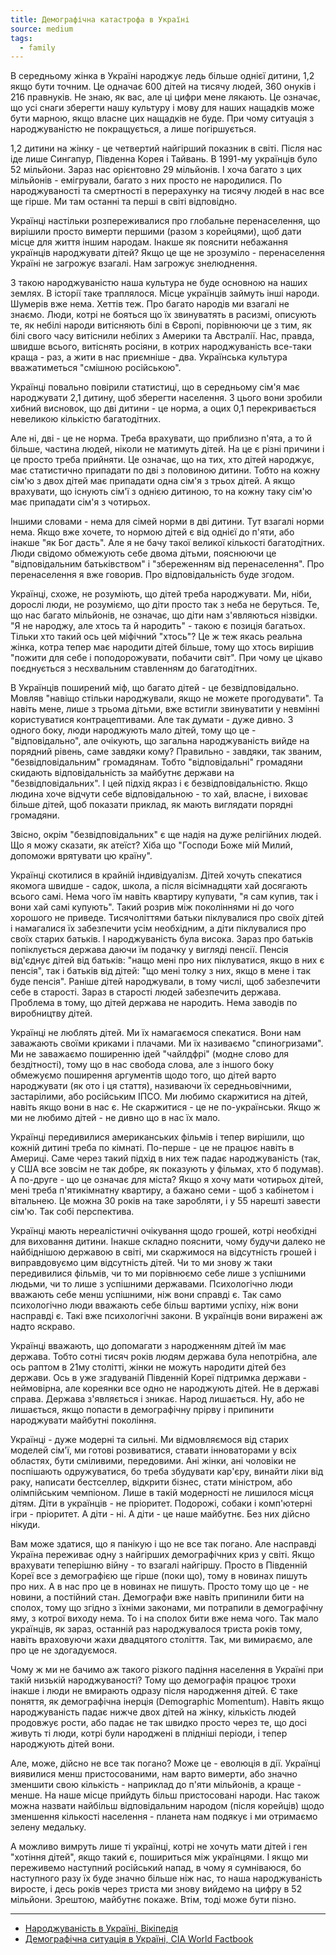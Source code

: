 ```yaml
---
title: Демографічна катастрофа в Україні
source: medium
tags:
  - family
---
```

В середньому жінка в Україні народжує ледь більше однієї дитини, 1,2 якщо бути точним. Це одначає 600 дітей на тисячу людей, 360 онуків і 216 правнуків. Не знаю, як вас, але ці цифри мене лякають. Це означає, що усі снаги зберегти нашу культуру і мову для наших нащадків може бути марною, якщо власне цих нащадків не буде. При чому ситуація з народжуваністю не покращується, а лише погіршується.

1,2 дитини на жінку - це четвертий найгірший показник в світі. Після нас іде лише Сингапур, Південна Корея і Тайвань. В 1991-му українців було 52 мільйони. Зараз нас орієнтовно 29 мільйонів. І хоча багато з цих мільйонів - емігрували, багато з них просто не народилися. По народжуваності та смертності в перерахунку на тисячу людей в нас все ще гірше. Ми там останні та перші в світі відповідно.

Українці настільки розпереживалися про глобальне перенаселення, що вирішили просто вимерти першими (разом з корейцями), щоб дати місце для життя іншим народам. Інакше як пояснити небажання українців народжувати дітей? Якщо це ще не зрозуміло - перенаселення Україні не загрожує взагалі. Нам загрожує знелюднення.

З такою народжуваністю наша культура не буде основною на наших землях. В історії таке траплялося. Місце українців займуть інші народи. Шумерів вже нема. Хеттів теж. Про багато народів ми взагалі не знаємо. Люди, котрі не бояться що їх звинуватять в расизмі, описують те, як небілі народи витісняють білі в Європі, порівнюючи це з тим, як білі свого часу витіснили небілих з Америки та Австралії. Нас, правда, швидше всього, витіснять росіяни, в котрих народжуваність все-таки краща - раз, а жити в нас приємніше - два. Українська культура вважатиметься "смішною російською".

Українці повально повірили статистиці, що в середньому сім'я має народжувати 2,1 дитину, щоб зберегти населення. З цього вони зробили хибний висновок, що дві дитини - це норма, а оцих 0,1 перекривається невеликою кількістю багатодітних.

Але ні, дві - це не норма. Треба врахувати, що приблизно п'ята, а то й більше, частина людей, ніколи не матимуть дітей. На це є різні причини і це просто треба прийняти. Це означає, що на тих, хто дітей народжує, має статистично припадати по дві з половиною дитини. Тобто на кожну сім'ю з двох дітей має припадати одна сім'я з трьох дітей. А якщо врахувати, що існують сім'ї з однією дитиною, то на кожну таку сім'ю має припадати сім'я з чотирьох.

Іншими словами - нема для сімей норми в дві дитини. Тут взагалі норми нема. Якщо вже хочете, то нормою дітей є від однієї до п'яти, або інакше "як Бог дасть". Але я не бачу такої великої кількості багатодітних. Люди свідомо обмежують себе двома дітьми, пояснюючи це "відповідальним батьківством" і "збереженням від перенаселення". Про перенаселення я вже говорив. Про відповідальність буде згодом.

Українці, схоже, не розуміють, що дітей треба народжувати. Ми, ніби, дорослі люди, не розуміємо, що діти просто так з неба не беруться. Те, що нас багато мільйонів, не означає, що діти нам з'являються нізвідки. "Я не народжу, але хтось та й народить" - такою є позиція багатьох. Тільки хто такий ось цей міфічний "хтось"? Це ж теж якась реальна жінка, котра тепер має народити дітей більше, тому що хтось вирішив "пожити для себе і поподорожувати, побачити світ". При чому це цікаво поєднується з несхвальним ставленням до багатодітних.

В Українців поширений міф, що багато дітей - це безвідповідально. Мовляв "навіщо стільки народжували, якщо не можете прогодувати". Та навіть мене, лише з трьома дітьми, вже встигли звинуватити у невмінні користуватися контрацептивами. Але так думати - дуже дивно. З одного боку, люди народжують мало дітей, тому що це - "відповідально", але очікують, що загальна народжуваність вийде на порядний рівень, саме завдяки кому? Правильно - завдяки, так званим, "безвідповідальним" громадянам. Тобто "відповідальні" громадяни скидають відповідальність за майбутнє держави на "безвідповідальних". І цей підхід якраз і є безвідповідальністю. Якщо людина хоче відчути себе відповідальною - то хай, власне, і виховає більше дітей, щоб показати приклад, як мають виглядати порядні громадяни.

Звісно, окрім "безвідповідальних" є ще надія на дуже релігійних людей. Що я можу сказати, як атеїст? Хіба що "Господи Боже мій Милий, допоможи врятувати цю країну".

Українці скотилися в крайній індивідуалізм. Дітей хочуть спекатися якомога швидше - садок, школа, а після вісімнадцяти хай досягають всього самі. Нема чого їм навіть квартиру купувати, "я сам купив, так і вони хай самі купують". Такий розрив між поколіннями ні до чого хорошого не приведе. Тисячоліттями батьки піклувалися про своїх дітей і намагалися їх забезпечити усім необхідним, а діти піклувалися про своїх старих батьків. І народжуваність була висока. Зараз про батьків попіклується держава даючи їм подачку у вигляді пенсії. Пенсія від'єднує дітей від батьків: "нащо мені про них піклуватися, якщо в них є пенсія", так і батьків від дітей: "що мені толку з них, якщо в мене і так буде пенсія". Раніше дітей народжували, в тому числі, щоб забезпечити себе в старості. Зараз в старості людей забезпечить держава. Проблема в тому, що дітей держава не народить. Нема заводів по виробництву дітей.

Українці не люблять дітей. Ми їх намагаємося спекатися. Вони нам заважають своїми криками і плачами. Ми їх називаємо "спиногризами". Ми не заважаємо поширенню ідей "чайлдфрі" (модне слово для бездітності), тому що в нас свобода слова, але з іншого боку обмежуємо поширення аргументів щодо того, що дітей варто народжувати (як ото і ця стаття), називаючи їх середньовічними, застарілими, або російським ІПСО. Ми любимо скаржитися на дітей, навіть якщо вони в нас є. Не скаржитися - це не по-українськи. Якщо ж ми не любимо дітей - не дивно що в нас їх мало.

Українці передивилися американських фільмів і тепер вирішили, що кожній дитині треба по кімнаті. По-перше - це не працює навіть в Америці. Саме через такий підхід в них теж падає народжуваність (так, у США все зовсім не так добре, як показують у фільмах, хто б подумав). А по-друге - що це означає для міста? Якщо я хочу мати чотирьох дітей, мені треба п'ятикімнатну квартиру, а бажано семи - щоб з кабінетом і вітальнею. Це можна 30 років на таке заробляти, і у 55 нарешті завести сім'ю. Так собі перспектива.

Українці мають нереалістичні очікування щодо грошей, котрі необхідні для виховання дитини. Інакше складно пояснити, чому будучи далеко не найбіднішою державою в світі, ми скаржимося на відсутність грошей і виправдовуємо цим відсутність дітей. Чи то ми знову ж таки передивилися фільмів, чи то ми порівнюємо себе лише з успішними людьми, чи то лише з успішними державами. Психологічно люди вважають себе менш успішними, ніж вони справді є. Так само психологічно люди вважають себе більш вартими успіху, ніж вони насправді є. Такі вже психологічні закони. В українців вони виражені аж надто яскраво.

Українці вважають, що допомагати з народженням дітей їм має держава. Тобто сотні тисяч років людям держава була непотрібна, але ось раптом в 21му столітті, жінки не можуть народити дітей без держави. Ось в уже згадуваній Південній Кореї підтримка держави - неймовірна, але кореянки все одно не народжують дітей. Не в державі справа. Держава з'являється і зникає. Народ лишається. Ну, або не лишається, якщо попасти в демографічну прірву і припинити народжувати майбутні покоління.

Українці - дуже модерні та сильні. Ми відмовляємося від старих моделей сім'ї, ми готові розвиватися, ставати інноваторами у всіх областях, бути сміливими, передовими. Ані жінки, ані чоловіки не поспішають одружуватися, бо треба збудувати кар'єру, винайти ліки від раку, написати бестселлер, відкрити бізнес, стати міністром, або олімпійським чемпіоном. Лише в такій модерності не лишилося місця дітям. Діти в українців - не пріоритет. Подорожі, собаки і комп'ютерні ігри - пріоритет. А діти - ні. А діти - це наше майбутнє. Без них дійсно нікуди.

Вам може здатися, що я панікую і що не все так погано. Але насправді Україна переживає одну з найгірших демографічних криз у світі. Якщо врахувати теперішню війну - то взагалі найгіршу. Просто в Південній Кореї все з демографією ще гірше (поки що), тому в новинах пишуть про них. А в нас про це в новинах не пишуть. Просто тому що це - не новини, а постійний стан. Демографи вже навіть припинили бити на сполох, тому що згідно з їхніми законами, ми потрапили в демографічну яму, з котрої виходу нема. То і на сполох бити вже нема чого. Так мало українців, як зараз, останній раз народжувалося триста років тому, навіть враховуючи жахи двадцятого століття. Так, ми вимираємо, але про це не здогадуємося.

Чому ж ми не бачимо аж такого різкого падіння населення в Україні при такій низькій народжуваності? Тому що демографія працює трохи інакше і люди не вмирають одразу після народження дітей. Є таке поняття, як демографічна інерція (Demographic Momentum). Навіть якщо народжуваність падає нижче двох дітей на жінку, кількість людей продовжує рости, або падає не так швидко просто через те, що досі живуть ті люди, котрі були народжені в плідніші періоди, і тепер народжують дітей вони.

Але, може, дійсно не все так погано? Може це - еволюція в дії. Українці виявилися менш пристосованими, нам варто вимерти, або значно зменшити свою кількість - наприклад до п'яти мільйонів, а краще - менше. На наше місце прийдуть більш пристосовані народи. Нас також можна назвати найбільш відповідальним народом (після корейців) щодо зменшення кількості населення - планета нам подякує і ми отримаємо зелену медальку.

А можливо вимруть лише ті українці, котрі не хочуть мати дітей і ген "хотіння дітей", якщо такий є, пошириться між українцями. І якщо ми переживемо наступний російський напад, в чому я сумніваюся, бо наступного разу їх буде значно більше ніж нас, то наша народжуваність виросте, і десь років через триста ми знову вийдемо на цифру в 52 мільйони. Зрештою, майбутнє покаже. Втім, тоді може бути пізно.

---

- [Народжуваність в Україні, Вікіпедія](https://uk.wikipedia.org/wiki/%D0%9D%D0%B0%D1%80%D0%BE%D0%B4%D0%B6%D1%83%D0%B2%D0%B0%D0%BD%D1%96%D1%81%D1%82%D1%8C_%D0%B2_%D0%A3%D0%BA%D1%80%D0%B0%D1%97%D0%BD%D1%96)
- [Демографічна ситуація в Україні, CIA World Factbook](https://www.cia.gov/the-world-factbook/countries/ukraine/#people-and-society)